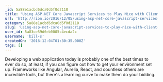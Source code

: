 ```yaml
---
_id: 5a88e1acbd6dca0d5f0d2118
title: "Using ASP.NET Core Javascript Services to Play Nice with Client-side Frameworks"
url: 'http://rion.io/2016/12/05/using-asp-net-core-javascript-services-to-play-nice-with-client-side-frameworks/'
category: 5a88e1acbd6dca0d5f0d2118
slug: 'using-asp-net-core-javascript-services-to-play-nice-with-client-side-frameworks'
user_id: 5a83ce59d6eb0005c4ecda2c
username: 'bill-s'
createdOn: '2016-12-04T01:30:35.000Z'
tags: []
---
```


Developing a web application today is probably one of the best times to ever do so, at least, if you can figure out how to get your environment set up. Frameworks like Angular, Aurelia, React, and countless others are incredible tools, but there's a learning curve to make them do your bidding.
